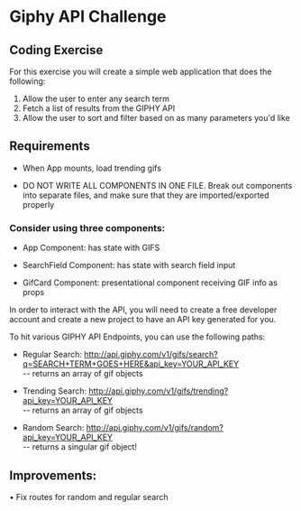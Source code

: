 # Giphy API Challenge

## Coding Exercise <br>
For this exercise you will create a simple web application that does the following:<br>

1. Allow the user to enter any search term<br>
2. Fetch a list of results from the GIPHY API<br>
3. Allow the user to sort and filter based on as many parameters you'd like<br>

## Requirements <br>
- When App mounts, load trending gifs<br>

- DO NOT WRITE ALL COMPONENTS IN ONE FILE. Break out components into separate files, and make sure that they are imported/exported properly <br>

### Consider using three components: <br>

  - App Component: has state with GIFS<br>

  - SearchField Component: has state with search field input<br>

  - GifCard Component: presentational component receiving GIF info as props<br>

In order to interact with the API, you will need to create a free developer account and create a new project to have an API key generated for you.<br>

To hit various GIPHY API Endpoints, you can use the following paths:<br>

- Regular Search: http://api.giphy.com/v1/gifs/search?q=SEARCH+TERM+GOES+HERE&api_key=YOUR_API_KEY<br>
-- returns an array of gif objects<br>

- Trending Search: http://api.giphy.com/v1/gifs/trending?api_key=YOUR_API_KEY<br>
-- returns an array of gif objects

- Random Search: http://api.giphy.com/v1/gifs/random?api_key=YOUR_API_KEY<br>
-- returns a singular gif object!<br>

## Improvements:
•	Fix routes for random and regular search

